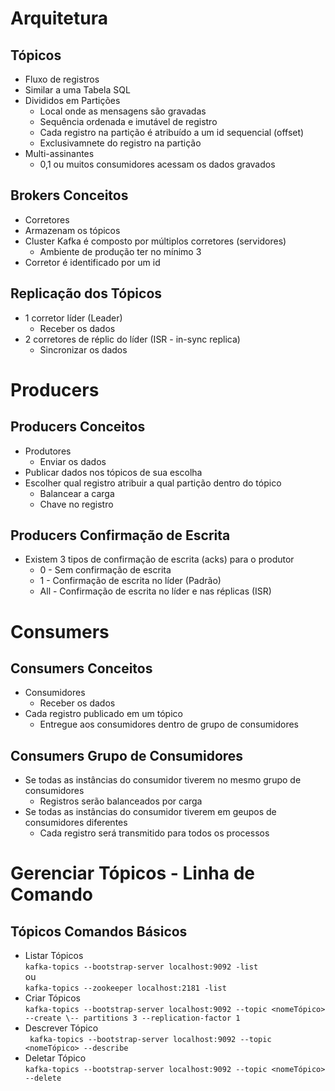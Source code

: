 # Arquitetura  

## Tópicos  

- Fluxo de registros
- Similar a uma Tabela SQL
- Divididos em Partições 
  - Local onde as mensagens são gravadas
  - Sequência ordenada e imutável de registro
  - Cada registro na partição é atribuído a um id sequencial (offset)
  - Exclusivamnete do registro na partição
- Multi-assinantes 
  - 0,1 ou muitos consumidores acessam os dados gravados

## Brokers Conceitos  

- Corretores 
- Armazenam os tópicos 
- Cluster Kafka é composto por múltiplos corretores (servidores)
  - Ambiente de produção ter no mínimo 3
- Corretor é identificado por um id

## Replicação dos Tópicos 
- 1 corretor líder (Leader)
  - Receber os dados
- 2 corretores de réplic do líder (ISR - in-sync replica)
  - Sincronizar os dados 

# Producers 

## Producers Conceitos

- Produtores 
  - Enviar os dados 
- Publicar dados nos tópicos de sua escolha
- Escolher qual registro atribuir a qual partição dentro do tópico
  - Balancear a carga
  - Chave no registro

## Producers Confirmação de Escrita

- Existem 3 tipos de confirmação de escrita (acks) para o produtor
  - 0 - Sem confirmação de escrita 
  - 1 - Confirmação de escrita no líder (Padrão)
  - All - Confirmação de escrita no líder e nas réplicas (ISR)

# Consumers 

## Consumers Conceitos 

- Consumidores 
  - Receber os dados
- Cada registro publicado em um tópico
  - Entregue aos consumidores dentro de grupo de consumidores 

## Consumers Grupo de Consumidores 

- Se todas as instâncias do consumidor tiverem no mesmo grupo de consumidores 
  - Registros serão balanceados por carga
- Se todas as instâncias do consumidor tiverem em geupos de consumidores diferentes
  - Cada registro será transmitido para todos os processos

# Gerenciar Tópicos - Linha de Comando

## Tópicos Comandos Básicos

- Listar Tópicos  
``` kafka-topics --bootstrap-server localhost:9092 -list ```   
ou  
``` kafka-topics --zookeeper localhost:2181 -list ```  
- Criar Tópicos  
```kafka-topics --bootstrap-server localhost:9092 --topic <nomeTópico> --create \-- partitions 3 --replication-factor 1```
- Descrever Tópico  
``` kafka-topics --bootstrap-server localhost:9092 --topic <nomeTópico> --describe```
- Deletar Tópico  
``` kafka-topics --bootstrap-server localhost:9092 --topic <nomeTópico> --delete ```
